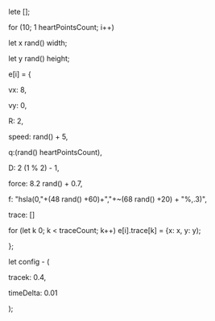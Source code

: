 lete [];

for (10; 1 heartPointsCount; i++)

let x rand() width;

let y rand() height;

e[i] = {

vx: 8,

vy: 0,

R: 2,

speed: rand() + 5,

q:(rand() heartPointsCount),

D: 2 (1 % 2) - 1,

force: 8.2 rand() + 0.7,

f: "hsla(0,"+(48 rand() +60)+","+~(68 rand() +20) + "%,.3)",

trace: []

for (let k 0; k < traceCount; k++) e[i].trace[k] = {x: x, y: y);

};

let config - (

tracek: 0.4,

timeDelta: 0.01

);
